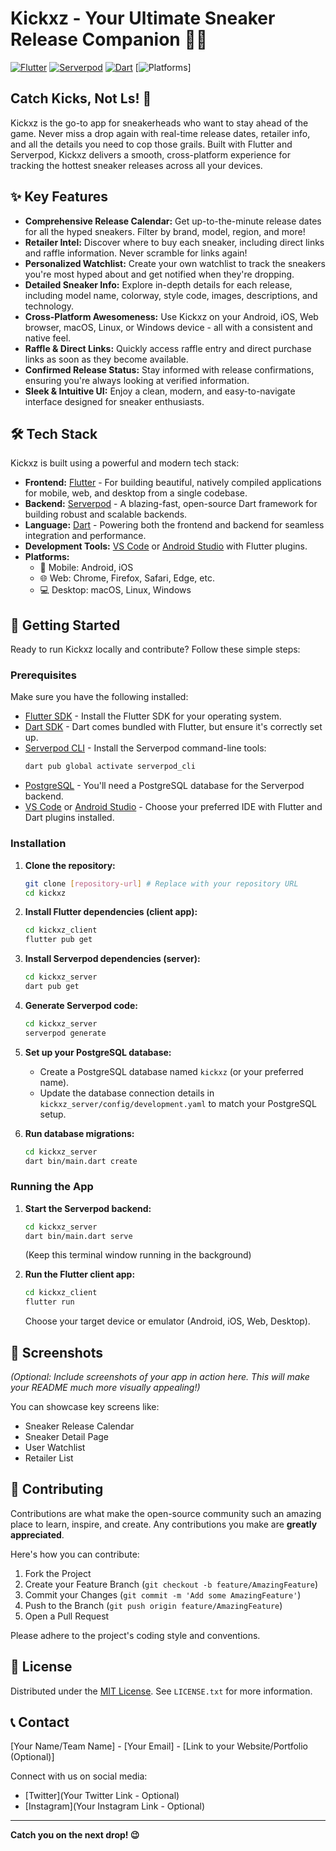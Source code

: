 # Kickxz - Your Ultimate Sneaker Release Companion 👟🔥

[![Flutter](https://img.shields.io/badge/Flutter-%2302569B.svg?style=for-the-badge&logo=Flutter&logoColor=white)](https://flutter.dev)
[![Serverpod](https://img.shields.io/badge/Serverpod-%234CAF50.svg?style=for-the-badge&logo=Dart&logoColor=white)](https://serverpod.dev)
[![Dart](https://img.shields.io/badge/Dart-%230175C2.svg?style=for-the-badge&logo=Dart&logoColor=white)](https://dart.dev)
[![Platforms](https://img.shields.io/badge/Platforms-Android%20%7C%20iOS%20%7C%20Web%20%7C%20Linux%20%7C%20macOS%20%7C%20Windows-blueviolet.svg?style=for-the-badge)]

## Catch Kicks, Not Ls! 🚀

Kickxz is the go-to app for sneakerheads who want to stay ahead of the game. Never miss a drop again with real-time release dates, retailer info, and all the details you need to cop those grails. Built with Flutter and Serverpod, Kickxz delivers a smooth, cross-platform experience for tracking the hottest sneaker releases across all your devices.

## ✨ Key Features

*   **Comprehensive Release Calendar:**  Get up-to-the-minute release dates for all the hyped sneakers. Filter by brand, model, region, and more!
*   **Retailer Intel:** Discover where to buy each sneaker, including direct links and raffle information. Never scramble for links again!
*   **Personalized Watchlist:**  Create your own watchlist to track the sneakers you're most hyped about and get notified when they're dropping.
*   **Detailed Sneaker Info:**  Explore in-depth details for each release, including model name, colorway, style code, images, descriptions, and technology.
*   **Cross-Platform Awesomeness:**  Use Kickxz on your Android, iOS, Web browser, macOS, Linux, or Windows device - all with a consistent and native feel.
*   **Raffle & Direct Links:** Quickly access raffle entry and direct purchase links as soon as they become available.
*   **Confirmed Release Status:** Stay informed with release confirmations, ensuring you're always looking at verified information.
*   **Sleek & Intuitive UI:** Enjoy a clean, modern, and easy-to-navigate interface designed for sneaker enthusiasts.

## 🛠️ Tech Stack

Kickxz is built using a powerful and modern tech stack:

*   **Frontend:** [Flutter](https://flutter.dev) - For building beautiful, natively compiled applications for mobile, web, and desktop from a single codebase.
*   **Backend:** [Serverpod](https://serverpod.dev) - A blazing-fast, open-source Dart framework for building robust and scalable backends.
*   **Language:** [Dart](https://dart.dev) -  Powering both the frontend and backend for seamless integration and performance.
*   **Development Tools:** [VS Code](https://code.visualstudio.com/) or [Android Studio](https://developer.android.com/studio) with Flutter plugins.
*   **Platforms:**
    *   📱 Mobile: Android, iOS
    *   🌐 Web: Chrome, Firefox, Safari, Edge, etc.
    *   💻 Desktop: macOS, Linux, Windows

## 🚀 Getting Started

Ready to run Kickxz locally and contribute? Follow these simple steps:

### Prerequisites

Make sure you have the following installed:

*   [Flutter SDK](https://flutter.dev/docs/get-started/install) -  Install the Flutter SDK for your operating system.
*   [Dart SDK](https://dart.dev/get-dart) - Dart comes bundled with Flutter, but ensure it's correctly set up.
*   [Serverpod CLI](https://pub.dev/packages/serverpod_cli) - Install the Serverpod command-line tools:
    ```bash
    dart pub global activate serverpod_cli
    ```
*   [PostgreSQL](https://www.postgresql.org/download/) - You'll need a PostgreSQL database for the Serverpod backend.
*   [VS Code](https://code.visualstudio.com/) or [Android Studio](https://developer.android.com/studio) -  Choose your preferred IDE with Flutter and Dart plugins installed.

### Installation

1.  **Clone the repository:**
    ```bash
    git clone [repository-url] # Replace with your repository URL
    cd kickxz
    ```

2.  **Install Flutter dependencies (client app):**
    ```bash
    cd kickxz_client
    flutter pub get
    ```

3.  **Install Serverpod dependencies (server):**
    ```bash
    cd kickxz_server
    dart pub get
    ```

4.  **Generate Serverpod code:**
    ```bash
    cd kickxz_server
    serverpod generate
    ```

5.  **Set up your PostgreSQL database:**
    *   Create a PostgreSQL database named `kickxz` (or your preferred name).
    *   Update the database connection details in `kickxz_server/config/development.yaml` to match your PostgreSQL setup.

6.  **Run database migrations:**
    ```bash
    cd kickxz_server
    dart bin/main.dart create
    ```

### Running the App

1.  **Start the Serverpod backend:**
    ```bash
    cd kickxz_server
    dart bin/main.dart serve
    ```
    (Keep this terminal window running in the background)

2.  **Run the Flutter client app:**
    ```bash
    cd kickxz_client
    flutter run
    ```
    Choose your target device or emulator (Android, iOS, Web, Desktop).

## 📸 Screenshots

*(Optional: Include screenshots of your app in action here. This will make your README much more visually appealing!)*

You can showcase key screens like:

*   Sneaker Release Calendar
*   Sneaker Detail Page
*   User Watchlist
*   Retailer List

## 🤝 Contributing

Contributions are what make the open-source community such an amazing place to learn, inspire, and create. Any contributions you make are **greatly appreciated**.

Here's how you can contribute:

1.  Fork the Project
2.  Create your Feature Branch (`git checkout -b feature/AmazingFeature`)
3.  Commit your Changes (`git commit -m 'Add some AmazingFeature'`)
4.  Push to the Branch (`git push origin feature/AmazingFeature`)
5.  Open a Pull Request

Please adhere to the project's coding style and conventions.

## 📜 License

Distributed under the [MIT License](LICENSE.txt). See `LICENSE.txt` for more information.

## 📞 Contact

[Your Name/Team Name] - [Your Email] - [Link to your Website/Portfolio (Optional)]

Connect with us on social media:

*   [Twitter](Your Twitter Link - Optional)
*   [Instagram](Your Instagram Link - Optional)

---

**Catch you on the next drop! 😉**
